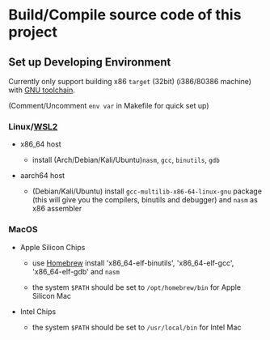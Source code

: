 # Build/Compile source code of this project

## Set up Developing Environment
Currently only support building x86 `target` (32bit) (i386/80386 machine) with [GNU toolchain](https://www.gnu.org/software/software.html).

(Comment/Uncomment `env var` in Makefile for quick set up)

### Linux/[WSL2](https://docs.microsoft.com/en-us/windows/wsl/compare-versions)

- x86_64 host

  - install (Arch/Debian/Kali/Ubuntu)`nasm`, `gcc`, `binutils`, `gdb`

- aarch64 host

  - (Debian/Kali/Ubuntu) install `gcc-multilib-x86-64-linux-gnu` package (this will give you the compilers, binutils and debugger) and `nasm` as x86 assembler

### MacOS

- Apple Silicon Chips

  - use [Homebrew](https://brew.sh) install 'x86_64-elf-binutils', 'x86_64-elf-gcc', 'x86_64-elf-gdb' and `nasm`

  - the system `$PATH` should be set to `/opt/homebrew/bin` for Apple Silicon Mac

- Intel Chips

  - the system `$PATH` should be set to `/usr/local/bin` for Intel Mac
